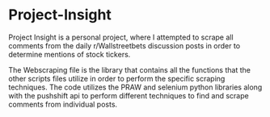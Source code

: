 # Project-Insight
Project Insight is a personal project, where I attempted to scrape all comments from the daily r/Wallstreetbets discussion posts in order to determine mentions of stock tickers.

The Webscraping file is the library that contains all the functions that the other scripts files utilize in order to perform the specific scraping techniques. The code utilizes the PRAW and selenium python libraries along with the pushshift api to perform different techniques to find and scrape comments from individual posts.
